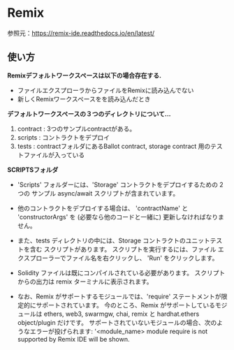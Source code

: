 # Remix

参照元：https://remix-ide.readthedocs.io/en/latest/
## 使い方

**Remixデフォルトワークスペースは以下の場合存在する.**

* ファイルエクスプローラからファイルをRemixに読み込んでない
* 新しくRemixワークスペースをを読み込んだとき



**デフォルトワークスペースの３つのディレクトリについて...**

1. contract : 3つのサンプルcontractがある。
2.  scripts    : コントラクトをデプロイ
3.  tests       : contractフォルダにあるBallot contract, storage contract 用のテストファイルが入っている



**SCRIPTSフォルダ**

* 'Scripts' フォルダーには、'Storage' コントラクトをデプロイするための 2 つの
  サンプル async/await スクリプトが含まれています。
* 他のコントラクトをデプロイする場合は、 'contractName' と 'constructorArgs' を
   (必要なら他のコードと一緒に) 更新しなければなりません。

* また、tests ディレクトリの中には、Storage コントラクトのユニットテストを含む
  スクリプトがあります。
  スクリプトを実行するには、ファイル エクスプローラーでファイル名を右クリックし、
  'Run' をクリックします。

* Solidity ファイルは既にコンパイルされている必要があります。
  スクリプトからの出力は remix ターミナルに表示されます。

* なお、Remix がサポートするモジュールでは、'require' ステートメントが限定的にサポートされています。
  今のところ、Remix がサポートしているモジュールは ethers, web3, swarmgw, chai, remix と hardhat.ethers object/plugin だけです。
  サポートされていないモジュールの場合、次のようなエラーが投げられます: '<module_name> module require is not supported by Remix IDE will be shown.






